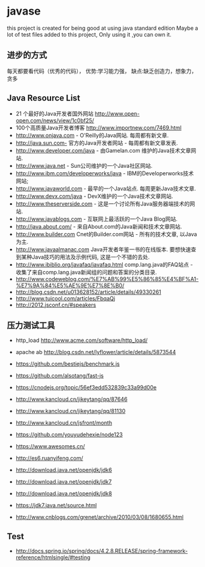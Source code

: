 # javase
this project is created for being good at using java standard edition
Maybe a lot of test files added to this project, Only using it ,you can own it.

## 进步的方式
每天都要看代码（优秀的代码）， 优势:学习能力强， 缺点:缺乏创造力，想象力，贪多

## Java Resource List
 * 21 个最好的Java开发者国外网站 http://www.open-open.com/news/view/1c0bf25/
 * 100个高质量Java开发者博客 http://www.importnew.com/7469.html
 * http://www.onjava.com - O'Reilly的Java网站. 每周都有新文章. 
 * http://java.sun.com- 官方的Java开发者网站 - 每周都有新文章发表. 
 * http://www.developer.com/java - 由Gamelan.com 维护的Java技术文章网站. 
 * http://www.java.net - Sun公司维护的一个Java社区网站. 
 * http://www.ibm.com/developerworks/java - IBM的Developerworks技术网站; 
 * http://www.javaworld.com - 最早的一个Java站点. 每周更新Java技术文章. 
 * http://www.devx.com/java - DevX维护的一个Java技术文章网站. 
 * http://www.theserverside.com - 这是一个讨论所有Java服务器端技术的网站. 
 * http://www.javablogs.com - 互联网上最活跃的一个Java Blog网站. 
 * http://java.about.com/ - 来自About.com的Java新闻和技术文章网站. 
 * http://www.builder.com Cnet的Builder.com网站 - 所有的技术文章, 以Java为主. 
 * http://www.javaalmanac.com  Java开发者年鉴一书的在线版本. 要想快速查到某种Java技巧的用法及示例代码, 这是一个不错的去处. 
 * http://www.ibiblio.org/javafaq/javafaq.html   comp.lang.java的FAQ站点 - 收集了来自comp.lang.java新闻组的问题和答案的分类目录. 
  * http://www.codeweblog.com/%E7%AB%99%E5%86%85%E4%BF%A1-%E7%9A%84%E5%AE%9E%E7%8E%B0/
 * http://blog.csdn.net/u013628152/article/details/49330261
 * http://www.tuicool.com/articles/FbqaQj
 * http://2012.jsconf.cn/#speakers

 ## 压力测试工具
 * http_load http://www.acme.com/software/http_load/
 * apache ab http://blog.csdn.net/lyflower/article/details/5873544

 * https://github.com/bestiejs/benchmark.js
 * https://github.com/alsotang/fast-js
 * https://cnodejs.org/topic/56ef3edd532839c33a99d00e
 * http://www.kancloud.cn/jikeytang/qq/87646
 * http://www.kancloud.cn/jikeytang/qq/81130
 * http://www.kancloud.cn/jsfront/month
 * https://github.com/youyudehexie/node123
 * https://www.awesomes.cn/
 * http://es6.ruanyifeng.com/
 * http://download.java.net/openjdk/jdk6
 * http://download.java.net/openjdk/jdk7
 * http://download.java.net/openjdk/jdk8
 * https://jdk7.java.net/source.html
 * http://www.cnblogs.com/grenet/archive/2010/03/08/1680655.html

 ## Test
 * http://docs.spring.io/spring/docs/4.2.8.RELEASE/spring-framework-reference/htmlsingle/#testing

 